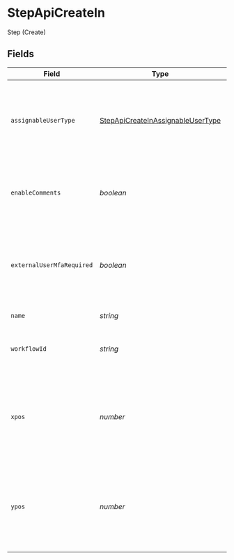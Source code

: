 # StepApiCreateIn

Step (Create)


## Fields

| Field                                                                                            | Type                                                                                             | Required                                                                                         | Description                                                                                      | Example                                                                                          |
| ------------------------------------------------------------------------------------------------ | ------------------------------------------------------------------------------------------------ | ------------------------------------------------------------------------------------------------ | ------------------------------------------------------------------------------------------------ | ------------------------------------------------------------------------------------------------ |
| `assignableUserType`                                                                             | [StepApiCreateInAssignableUserType](../../models/shared/stepapicreateinassignableusertype.md)    | :heavy_minus_sign:                                                                               | Indicates which users are allowed to be assigned this step on a record (defaults to APP_USERS)   | APP_USERS                                                                                        |
| `enableComments`                                                                                 | *boolean*                                                                                        | :heavy_minus_sign:                                                                               | Whether comments are displayed on a step (defaults to false)                                     | false                                                                                            |
| `externalUserMfaRequired`                                                                        | *boolean*                                                                                        | :heavy_minus_sign:                                                                               | Whether MFA is required for external users to access this step. (defaults to false)              | false                                                                                            |
| `name`                                                                                           | *string*                                                                                         | :heavy_check_mark:                                                                               | The name of the step                                                                             | Identify Risk                                                                                    |
| `workflowId`                                                                                     | *string*                                                                                         | :heavy_check_mark:                                                                               | The unique ID of the parent workflow of the step                                                 | a1b2c3d4                                                                                         |
| `xpos`                                                                                           | *number*                                                                                         | :heavy_minus_sign:                                                                               | The x-coordinate of the step in the application builder (must not be less than 0, defaults to 0) | 20                                                                                               |
| `ypos`                                                                                           | *number*                                                                                         | :heavy_minus_sign:                                                                               | The y-coordinate of the step in the application builder (must not be less than 0, defaults to 0) | 20                                                                                               |
